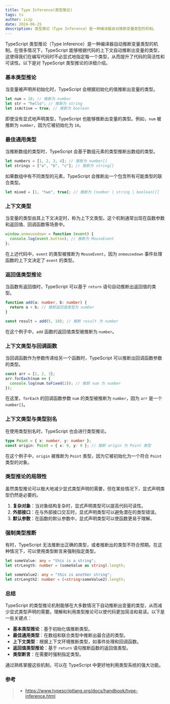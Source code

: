 ```yaml
---
title: Type Inference(类型推论)
tags: ts
author: iczp
date: 2024-06-25
description: 类型推论（Type Inference）是一种编译器自动推断变量类型的机制。
---
```


TypeScript 类型推论（Type Inference）是一种编译器自动推断变量类型的机制。在很多情况下，TypeScript 能够根据代码的上下文自动推断出变量的类型，这使得我们在编写代码时不必显式地指定每一个类型，从而提升了代码的简洁性和可读性。以下是对 TypeScript 类型推论的详细介绍。

### 基本类型推论

当变量被声明并初始化时，TypeScript 会根据初始化的值推断出变量的类型。

```typescript
let num = 10; // 推断为 number
let str = "hello"; // 推断为 string
let isActive = true; // 推断为 boolean
```

即使没有显式地声明类型，TypeScript 也能够推断出变量的类型。例如，`num` 被推断为 `number`，因为它被初始化为 `10`。

### 最佳通用类型

当推断数组的类型时，TypeScript 会基于数组元素的类型推断出数组的类型。

```typescript
let numbers = [1, 2, 3, 4]; // 推断为 number[]
let strings = ["a", "b", "c"]; // 推断为 string[]
```

如果数组中有不同类型的元素，TypeScript 会推断出一个包含所有可能类型的联合类型。

```typescript
let mixed = [1, "two", true]; // 推断为 (number | string | boolean)[]
```

### 上下文类型

当变量的类型由其上下文决定时，称为上下文类型。这个机制通常出现在函数参数和返回值、回调函数等场景中。

```typescript
window.onmousedown = function (event) {
  console.log(event.button); // 推断为 MouseEvent
};
```

在上述代码中，`event` 的类型被推断为 `MouseEvent`，因为 `onmousedown` 事件处理函数的上下文决定了 `event` 的类型。

### 返回值类型推论

当函数有返回值时，TypeScript 可以基于 `return` 语句自动推断出返回值的类型。

```typescript
function add(a: number, b: number) {
  return a + b; // 推断返回值类型为 number
}

const result = add(5, 10); // 推断 result 为 number
```

在这个例子中，`add` 函数的返回值类型被推断为 `number`。

### 上下文类型与回调函数

当回调函数作为参数传递给另一个函数时，TypeScript 可以推断出回调函数参数的类型。

```typescript
const arr = [1, 2, 3];
arr.forEach(num => {
  console.log(num.toFixed(2)); // 推断 num 为 number
});
```

在这里，`forEach` 的回调函数参数 `num` 的类型被推断为 `number`，因为 `arr` 是一个 `number[]`。

### 上下文类型与类型别名

在使用类型别名时，TypeScript 也会进行类型推论。

```typescript
type Point = { x: number, y: number };
const origin: Point = { x: 0, y: 0 }; // 推断 origin 为 Point 类型
```

在这个例子中，`origin` 被推断为 `Point` 类型，因为它被初始化为一个符合 `Point` 类型的对象。

### 类型推论的局限性

虽然类型推论可以极大地减少显式类型声明的需要，但在某些情况下，显式声明类型仍然是必要的。

1. **复杂对象**：当对象结构复杂时，显式声明类型可以提高代码可读性。
2. **外部接口**：在与外部接口交互时，显式声明类型可以避免潜在的类型错误。
3. **默认参数**：在函数的默认参数中，显式声明类型可以使函数更易于理解。

### 强制类型推断

有时，TypeScript 无法推断出正确的类型，或者推断出的类型不符合预期。在这种情况下，可以使用类型断言来强制指定类型。

```typescript
let someValue: any = "this is a string";
let strLength: number = (someValue as string).length;

let someValue2: any = "this is another string";
let strLength2: number = (<string>someValue2).length;
```

### 总结

TypeScript 的类型推论机制能够在大多数情况下自动推断出变量的类型，从而减少显式类型声明的需要。理解和利用类型推论可以使代码更加简洁和易读。以下是一些关键点：

- **基本类型推论**：基于初始化值推断类型。
- **最佳通用类型**：在数组和联合类型中推断出最合适的类型。
- **上下文类型**：根据上下文环境推断类型，如事件处理和回调函数。
- **返回值类型推论**：基于 `return` 语句推断函数的返回值类型。
- **类型断言**：在需要时强制指定类型。

通过熟练掌握这些机制，可以在 TypeScript 中更好地利用类型系统的强大功能。

### 参考

> - https://www.typescriptlang.org/docs/handbook/type-inference.html
